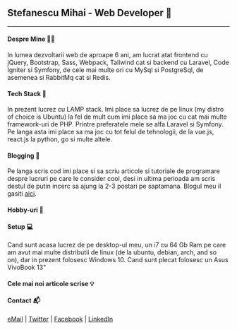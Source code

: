 ## Stefanescu Mihai - Web Developer 👋
***
#### Despre Mine 👨‍💻
In lumea dezvoltarii web de aproape 6 ani, am lucrat atat frontend cu jQuery, Bootstrap, Sass, Webpack, Tailwind cat si backend cu Laravel, Code Igniter si Symfony, de cele mai multe ori cu MySql si PostgreSql, de asemenea si RabbitMq cat si Redis.

#### Tech Stack 🧱
In prezent lucrez cu LAMP stack. Imi place sa lucrez de pe linux (my distro of choice is Ubuntu) la fel de mult cum imi place sa ma joc cu cat mai multe framework-uri de PHP. Printre preferatele mele se alfa Laravel si Symfony. Pe langa asta imi place sa ma joc cu tot felul de tehnologii, de la vue.js, react.js la python, go si multe altele.

#### Blogging 📜
Pe langa scris cod imi place si sa scriu articole si tutoriale de programare despre lucruri pe care le consider cool, desi in ultima perioada am scris destul de putin incerc sa ajung la 2-3 postari pe saptamana. Blogul meu il gasiti [aici](https://www.invata-programare.ro/ "Un site cool, sau asa imi place sa cred").

#### Hobby-uri 🐧

#### Setup 💻
Cand sunt acasa lucrez de pe desktop-ul meu, un i7 cu 64 Gb Ram pe care am avut mai multe distributii de linux (de la ubuntu, debian, arch, and so on), dar in prezent folosesc Windows 10. Cand sunt plecat folosesc un Asus VivoBook 13"

#### Cele mai noi articole scrise 💡

#### Contact 📬
[eMail](mailto:mihai@invata-programare.ro) | [Twitter](https://twitter.com/doar_mihai) | [Facebook](https://www.facebook.com/justM105) | [LinkedIn](https://www.linkedin.com/in/stefanescu-mihai-967840b0/)
<!--
**DoarMihai/DoarMihai** is a ✨ _special_ ✨ repository because its `README.md` (this file) appears on your GitHub profile.

Here are some ideas to get you started:

- 🔭 I’m currently working on ...
- 🌱 I’m currently learning ...
- 👯 I’m looking to collaborate on ...
- 🤔 I’m looking for help with ...
- 💬 Ask me about ...
- 📫 How to reach me: ...
- 😄 Pronouns: ...
- ⚡ Fun fact: ...
-->
